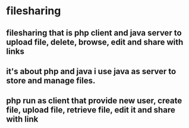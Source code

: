 # filesharing
filesharing  that is php client and java server to upload file, delete, browse, edit and share with links
--------------------------------------------------------------------------------------------------------------
it's about php and java 
i use java as server to store and manage files.
--------------------------------------------------
php run as client that provide new user, create file, upload file, retrieve file, edit it and share with link
---------------------------------------------------------------------------------------------------------------
